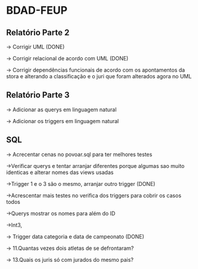 # BDAD-FEUP

## Relatório Parte 2

-> Corrigir UML (DONE)

-> Corrigir relacional de acordo com UML (DONE)

-> Corrigir dependências funcionais de acordo com os apontamentos da stora e alterando a classificação e o juri que foram alterados agora no UML


## Relatório Parte 3

-> Adicionar as querys em linguagem natural

-> Adicionar os triggers em linguagem natural

## SQL

-> Acrecentar cenas no povoar.sql para ter melhores testes

->Verificar querys e tentar arranjar diferentes porque algumas sao muito identicas e alterar nomes das views usadas

->Trigger 1 e o 3 são o mesmo, arranjar outro trigger (DONE)

->Acrescentar mais testes no verifica dos triggers para cobrir os casos todos

->Querys mostrar os nomes para além do ID

->Int3, 

-> Trigger data categoria e data de campeonato (DONE)

-> 11.Quantas vezes dois atletas de se defrontaram?

-> 13.Quais os juris só com jurados do mesmo pais?